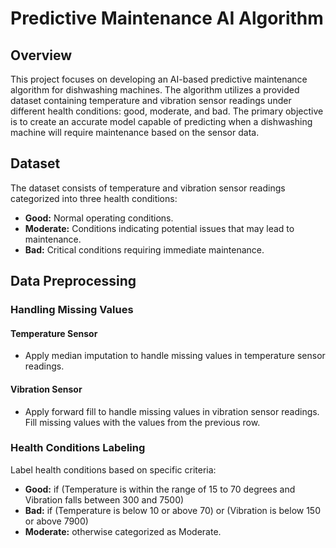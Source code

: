 # Predictive Maintenance AI Algorithm

## Overview
This project focuses on developing an AI-based predictive maintenance algorithm for dishwashing machines. The algorithm utilizes a provided dataset containing temperature and vibration sensor readings under different health conditions: good, moderate, and bad. The primary objective is to create an accurate model capable of predicting when a dishwashing machine will require maintenance based on the sensor data.

## Dataset

The dataset consists of temperature and vibration sensor readings categorized into three health conditions:

- **Good:** Normal operating conditions.
- **Moderate:** Conditions indicating potential issues that may lead to maintenance.
- **Bad:** Critical conditions requiring immediate maintenance.

## Data Preprocessing

### Handling Missing Values

#### Temperature Sensor
- Apply median imputation to handle missing values in temperature sensor readings.

#### Vibration Sensor
- Apply forward fill to handle missing values in vibration sensor readings. Fill missing values with the values from the previous row.

### Health Conditions Labeling
Label health conditions based on specific criteria:
*   **Good:** if (Temperature is within the range of 15 to 70 degrees and Vibration falls between 300 and 7500)
*   **Bad:** if (Temperature is below 10 or above 70) or (Vibration is below 150 or above 7900)
*   **Moderate:** otherwise categorized as Moderate.


